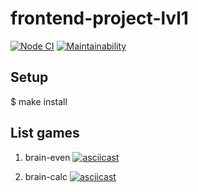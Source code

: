 # frontend-project-lvl1

[![Node CI](https://github.com/paultit/frontend-project-lvl1/workflows/Node%20CI/badge.svg)](https://github.com/paultit/frontend-project-lvl1/actions)
[![Maintainability](https://api.codeclimate.com/v1/badges/9abef44bc8459c605af2/maintainability)](https://codeclimate.com/github/paultit/frontend-project-lvl1/maintainability)

## Setup

$ make install

## List games

1. brain-even
[![asciicast](https://asciinema.org/a/tcj21JHP4H0zngqtpiaznJvfR.png)](https://asciinema.org/a/tcj21JHP4H0zngqtpiaznJvfR)

2. brain-calc
[![asciicast](https://asciinema.org/a/Xa0ucWhxeZT38rcSBZD8Ohvmm.png)](https://asciinema.org/a/Xa0ucWhxeZT38rcSBZD8Ohvmm)